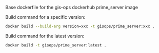 Base dockerfile for the gis-ops dockerhub prime_server image

Build command for a specific version:
```bash
docker build --build-arg version=xxx -t gisops/prime_server:xxx .
```

Build command for the latest version:
```bash
docker build -t gisops/prime_server:latest .
```